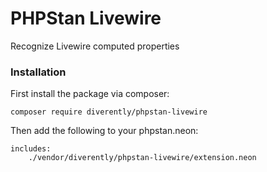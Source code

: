 # PHPStan Livewire
Recognize Livewire computed properties

### Installation
First install the package via composer:
```
composer require diverently/phpstan-livewire
```

Then add the following to your phpstan.neon:
```
includes:
    ./vendor/diverently/phpstan-livewire/extension.neon
